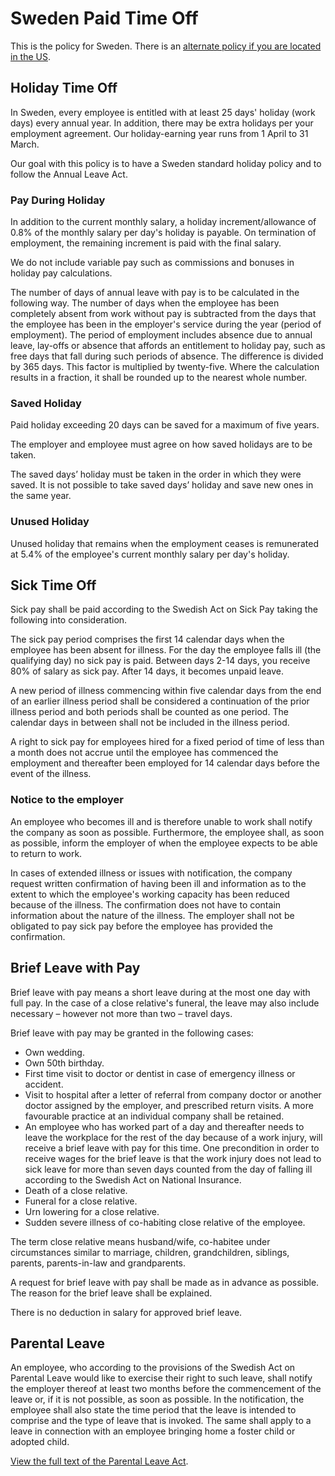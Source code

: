 # Sweden Paid Time Off

This is the policy for Sweden. There is an [alternate policy if you are located
in the US][us].

## Holiday Time Off

In Sweden, every employee is entitled with at least 25 days' holiday (work days)
every annual year. In addition, there may be extra holidays per your employment
agreement. Our holiday-earning year runs from 1 April to 31 March. 

Our goal with this policy is to have a Sweden standard holiday policy and to
follow the Annual Leave Act.

### Pay During Holiday

In addition to the current monthly salary, a holiday increment/allowance of 0.8%
of the monthly salary per day's holiday is payable. On termination of
employment, the remaining increment is paid with the final salary.

We do not include variable pay such as commissions and bonuses in holiday pay
calculations.

The number of days of annual leave with pay is to be calculated in the following
way. The number of days when the employee has been completely absent from work
without pay is subtracted from the days that the employee has been in the
employer's service during the year (period of employment). The period of
employment includes absence due to annual leave, lay-offs or absence that
affords an entitlement to holiday pay, such as free days that fall during such
periods of absence. The difference is divided by 365 days. This factor is
multiplied by twenty-five. Where the calculation results in a fraction, it shall
be rounded up to the nearest whole number.

### Saved Holiday

Paid holiday exceeding 20 days can be saved for a maximum of five years.

The employer and employee must agree on how saved holidays are to be taken. 

The saved days’ holiday must be taken in the order in which they were saved. It
is not possible to take saved days’ holiday and save new ones in the same year. 

### Unused Holiday

Unused holiday that remains when the employment ceases is remunerated at 5.4% of
the employee's current monthly salary per day's holiday.

## Sick Time Off

Sick pay shall be paid according to the Swedish Act on Sick Pay taking the
following into consideration.

The sick pay period comprises the first 14 calendar days when the employee has
been absent for illness. For the day the employee falls ill (the qualifying day)
no sick pay is paid. Between days 2-14 days, you receive 80% of salary as sick
pay. After 14 days, it becomes unpaid leave.

A new period of illness commencing within five calendar days from the end of an
earlier illness period shall be considered a continuation of the prior illness
period and both periods shall be counted as one period. The calendar days in
between shall not be included in the illness period.

A right to sick pay for employees hired for a fixed period of time of less than
a month does not accrue until the employee has commenced the employment and
thereafter been employed for 14 calendar days before the event of the illness.

### Notice to the employer

An employee who becomes ill and is therefore unable to work shall notify the
company as soon as possible. Furthermore, the employee shall, as soon as
possible, inform the employer of when the employee expects to be able to return
to work.

In cases of extended illness or issues with notification, the company request
written confirmation of having been ill and information as to the extent to
which the employee's working capacity has been reduced because of the illness.
The confirmation does not have to contain information about the nature of the
illness. The employer shall not be obligated to pay sick pay before the employee
has provided the confirmation.

## Brief Leave with Pay

Brief leave with pay means a short leave during at the most one day with full
pay. In the case of a close relative's funeral, the leave may also include
necessary – however not more than two – travel days.

Brief leave with pay may be granted in the following cases:

* Own wedding.
* Own 50th birthday.
* First time visit to doctor or dentist in case of emergency illness or
  accident.
* Visit to hospital after a letter of referral from company doctor or another
  doctor assigned by the employer, and prescribed return visits. A more
  favourable practice at an individual company shall be retained.
* An employee who has worked part of a day and thereafter needs to leave the
  workplace for the rest of the day because of a work injury, will receive a
  brief leave with pay for this time. One precondition in order to receive wages
  for the brief leave is that the work injury does not lead to sick leave for more
  than seven days counted from the day of falling ill according to the Swedish Act
  on National Insurance.
* Death of a close relative.
* Funeral for a close relative.
* Urn lowering for a close relative.
* Sudden severe illness of co-habiting close relative of the employee.

The term close relative means husband/wife, co-habitee under circumstances
similar to marriage, children, grandchildren, siblings, parents, parents-in-law
and grandparents. 

A request for brief leave with pay shall be made as in advance as possible. The
reason for the brief leave shall be explained. 

There is no deduction in salary for approved brief leave.

## Parental Leave

An employee, who according to the provisions of the Swedish Act on Parental
Leave would like to exercise their right to such leave, shall notify the
employer thereof at least two months before the commencement of the leave or, if
it is not possible, as soon as possible. In the notification, the employee shall
also state the time period that the leave is intended to comprise and the type
of leave that is invoked. The same shall apply to a leave in connection with an
employee bringing home a foster child or adopted child.

[View the full text of the Parental Leave Act][parental].

[us]: paid-time-off.md
[parental]: http://www.government.se/content/1/c6/10/49/85/f16b785a.pdf
